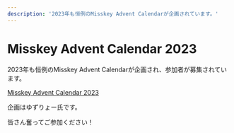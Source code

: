 ```yaml
---
description: '2023年も恒例のMisskey Advent Calendarが企画されています。'
---
```


# Misskey Advent Calendar 2023

2023年も恒例のMisskey Advent Calendarが企画され、参加者が募集されています。

[Misskey Advent Calendar 2023](https://adventar.org/calendars/8742)

企画はゆずりょー氏です。

皆さん奮ってご参加ください！

